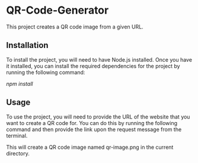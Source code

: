# QR-Code-Generator

This project creates a QR code image from a given URL.

## Installation

To install the project, you will need to have Node.js installed. Once you have it installed, you can install the required dependencies for the project by running the following command:

_npm install_
## Usage

To use the project, you will need to provide the URL of the website that you want to create a QR code for. You can do this by running the following command and then provide the link upon the request message from the terminal.

This will create a QR code image named qr-image.png in the current directory.
